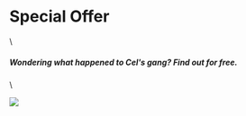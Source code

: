 # Special Offer
\


##### Wondering what happened to Cel's gang? Find out for free.
\


[![ ](Source/images/TaH-free.jpg)](https://blorente.me/free-books/)
